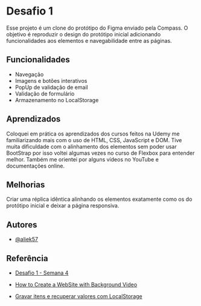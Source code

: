 
# Desafio 1

Esse projeto é um clone do protótipo do Figma enviado pela Compass. O objetivo é reproduzir o design do protótipo inicial adicionando funcionalidades aos elementos e navegabilidade entre as páginas.

## Funcionalidades

- Navegação
- Imagens e botões interativos
- PopUp de validação de email
- Validação de formulário
- Armazenamento no LocalStorage


## Aprendizados

Coloquei em prática os aprendizados dos cursos feitos na Udemy me familiarizando mais com o uso de HTML, CSS, JavaScript e DOM.
Tive muita dificuldade com o alinhamento dos elementos sem poder usar BootStrap por isso voltei algumas vezes no curso de Flexbox para entender melhor. Também me orientei por alguns vídeos no YouTube e documentações online. 

## Melhorias

Criar uma réplica idêntica alinhando os elementos exatamente como os do protótipo inicial e deixar a página responsiva.


## Autores

- [@aliek57](https://www.github.com/aliek57)


## Referência

 - [Desafio 1 - Semana 4](https://swift-jute-307.notion.site/Desafio-1-Semana-4-0ac2e8997c0e468e846b0742b0bde301)

- [How to Create a WebSite with Background Video](https://www.youtube.com/watch?v=-unASUgYtVI)

- [Gravar itens e recuperar valores com LocalStorage](https://pt.stackoverflow.com/questions/371520/gravar-items-e-recuperar-valores-com-localstorage)
